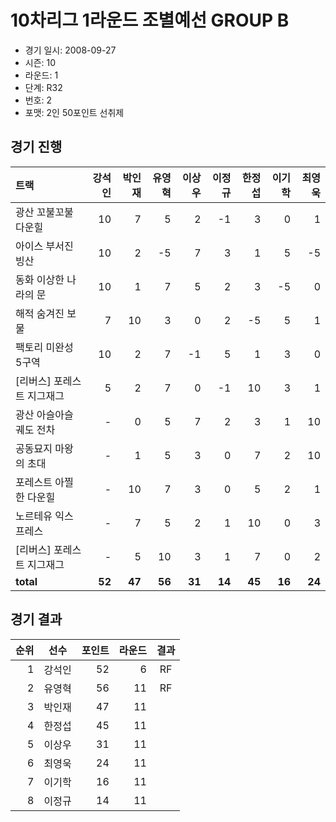 # 10차리그 1라운드 조별예선 GROUP B

- 경기 일시: 2008-09-27
- 시즌: 10
- 라운드: 1
- 단계: R32
- 번호: 2
- 포맷: 2인 50포인트 선취제





## 경기 진행

| 트랙 | 강석인 | 박인재 | 유영혁 | 이상우 | 이정규 | 한정섭 | 이기학 | 최영욱 |
|:---|---:|---:|---:|---:|---:|---:|---:|---:|
| 광산 꼬불꼬불 다운힐 | 10 | 7 | 5 | 2 | -1 | 3 | 0 | 1 |
| 아이스 부서진 빙산 | 10 | 2 | -5 | 7 | 3 | 1 | 5 | -5 |
| 동화 이상한 나라의 문 | 10 | 1 | 7 | 5 | 2 | 3 | -5 | 0 |
| 해적 숨겨진 보물 | 7 | 10 | 3 | 0 | 2 | -5 | 5 | 1 |
| 팩토리 미완성 5구역 | 10 | 2 | 7 | -1 | 5 | 1 | 3 | 0 |
| [리버스] 포레스트 지그재그 | 5 | 2 | 7 | 0 | -1 | 10 | 3 | 1 |
| 광산 아슬아슬 궤도 전차 | - | 0 | 5 | 7 | 2 | 3 | 1 | 10 |
| 공동묘지 마왕의 초대 | - | 1 | 5 | 3 | 0 | 7 | 2 | 10 |
| 포레스트 아찔한 다운힐 | - | 10 | 7 | 3 | 0 | 5 | 2 | 1 |
| 노르테유 익스프레스 | - | 7 | 5 | 2 | 1 | 10 | 0 | 3 |
| [리버스] 포레스트 지그재그 | - | 5 | 10 | 3 | 1 | 7 | 0 | 2 |
| __total__ | __52__ | __47__ | __56__ | __31__ | __14__ | __45__ | __16__ | __24__ |




## 경기 결과

| 순위 | 선수 | 포인트 | 라운드 | 결과 |
|---:|:---:|---:|---:|:---:|
| 1 | 강석인 | 52 | 6 | RF |
| 2 | 유영혁 | 56 | 11 | RF |
| 3 | 박인재 | 47 | 11 |  |
| 4 | 한정섭 | 45 | 11 |  |
| 5 | 이상우 | 31 | 11 |  |
| 6 | 최영욱 | 24 | 11 |  |
| 7 | 이기학 | 16 | 11 |  |
| 8 | 이정규 | 14 | 11 |  |

